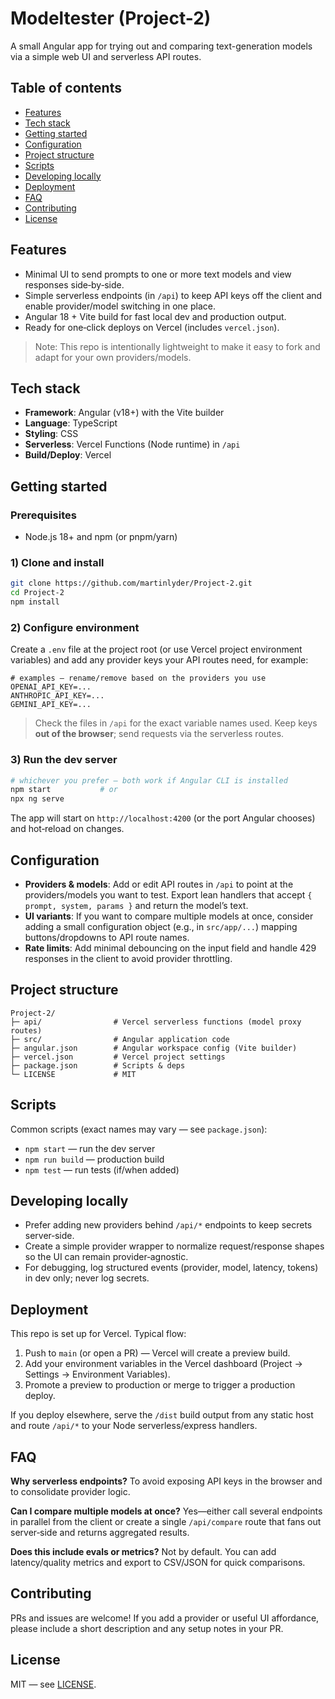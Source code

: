 # Modeltester (Project-2)

A small Angular app for trying out and comparing text-generation models via a simple web UI and serverless API routes.

## Table of contents

* [Features](#features)
* [Tech stack](#tech-stack)
* [Getting started](#getting-started)
* [Configuration](#configuration)
* [Project structure](#project-structure)
* [Scripts](#scripts)
* [Developing locally](#developing-locally)
* [Deployment](#deployment)
* [FAQ](#faq)
* [Contributing](#contributing)
* [License](#license)

## Features

* Minimal UI to send prompts to one or more text models and view responses side‑by‑side.
* Simple serverless endpoints (in `/api`) to keep API keys off the client and enable provider/model switching in one place.
* Angular 18 + Vite build for fast local dev and production output.
* Ready for one‑click deploys on Vercel (includes `vercel.json`).

> Note: This repo is intentionally lightweight to make it easy to fork and adapt for your own providers/models.

## Tech stack

* **Framework**: Angular (v18+) with the Vite builder
* **Language**: TypeScript
* **Styling**: CSS
* **Serverless**: Vercel Functions (Node runtime) in `/api`
* **Build/Deploy**: Vercel

## Getting started

### Prerequisites

* Node.js 18+ and npm (or pnpm/yarn)

### 1) Clone and install

```bash
git clone https://github.com/martinlyder/Project-2.git
cd Project-2
npm install
```

### 2) Configure environment

Create a `.env` file at the project root (or use Vercel project environment variables) and add any provider keys your API routes need, for example:

```
# examples — rename/remove based on the providers you use
OPENAI_API_KEY=...
ANTHROPIC_API_KEY=...
GEMINI_API_KEY=...
```

> Check the files in `/api` for the exact variable names used. Keep keys **out of the browser**; send requests via the serverless routes.

### 3) Run the dev server

```bash
# whichever you prefer — both work if Angular CLI is installed
npm start           # or
npx ng serve
```

The app will start on `http://localhost:4200` (or the port Angular chooses) and hot‑reload on changes.

## Configuration

* **Providers & models**: Add or edit API routes in `/api` to point at the providers/models you want to test. Export lean handlers that accept `{ prompt, system, params }` and return the model’s text.
* **UI variants**: If you want to compare multiple models at once, consider adding a small configuration object (e.g., in `src/app/...`) mapping buttons/dropdowns to API route names.
* **Rate limits**: Add minimal debouncing on the input field and handle 429 responses in the client to avoid provider throttling.

## Project structure

```
Project-2/
├─ api/                # Vercel serverless functions (model proxy routes)
├─ src/                # Angular application code
├─ angular.json        # Angular workspace config (Vite builder)
├─ vercel.json         # Vercel project settings
├─ package.json        # Scripts & deps
└─ LICENSE             # MIT
```

## Scripts

Common scripts (exact names may vary — see `package.json`):

* `npm start` — run the dev server
* `npm run build` — production build
* `npm test` — run tests (if/when added)

## Developing locally

* Prefer adding new providers behind `/api/*` endpoints to keep secrets server‑side.
* Create a simple provider wrapper to normalize request/response shapes so the UI can remain provider‑agnostic.
* For debugging, log structured events (provider, model, latency, tokens) in dev only; never log secrets.

## Deployment

This repo is set up for Vercel. Typical flow:

1. Push to `main` (or open a PR) — Vercel will create a preview build.
2. Add your environment variables in the Vercel dashboard (Project → Settings → Environment Variables).
3. Promote a preview to production or merge to trigger a production deploy.

If you deploy elsewhere, serve the `/dist` build output from any static host and route `/api/*` to your Node serverless/express handlers.

## FAQ

**Why serverless endpoints?**
To avoid exposing API keys in the browser and to consolidate provider logic.

**Can I compare multiple models at once?**
Yes—either call several endpoints in parallel from the client or create a single `/api/compare` route that fans out server‑side and returns aggregated results.

**Does this include evals or metrics?**
Not by default. You can add latency/quality metrics and export to CSV/JSON for quick comparisons.

## Contributing

PRs and issues are welcome! If you add a provider or useful UI affordance, please include a short description and any setup notes in your PR.

## License

MIT — see [LICENSE](LICENSE).
